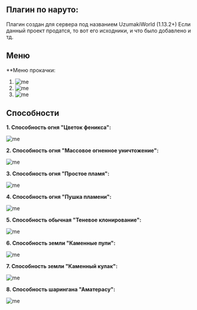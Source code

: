 ## Плагин по наруто:
Плагин создан для сервера под названием UzumakiWorld (1.13.2+)
Если данный проект продатся, то вот его исходники, и что было добавлено и тд.

## Меню

**Меню прокачки: 
1. ![me](https://github.com/see1234/naruto/blob/main/photos/photo1.png)
2. ![me](https://github.com/see1234/naruto/blob/main/photos/photo2.png)
3. ![me](https://github.com/see1234/naruto/blob/main/photos/photo3.png)

## Способности
**1. Способность огня "Цветок феникса":**

![me](https://github.com/see1234/naruto/blob/main/gifs/gif1.gif)

**2. Способность огня "Массовое огненное уничтожение":**

![me](https://github.com/see1234/naruto/blob/main/gifs/gif2.gif)

**3. Способность огня "Простое пламя":**

![me](https://github.com/see1234/naruto/blob/main/gifs/gif3.gif)

**4. Способность огня "Пушка пламени":**

![me](https://github.com/see1234/naruto/blob/main/gifs/gif4.gif)

**5. Способность обычная "Теневое клонирование":**

![me](https://github.com/see1234/naruto/blob/main/gifs/gif5.gif)

**6. Способность земли "Каменные пули":**

![me](https://github.com/see1234/naruto/blob/main/gifs/gif6.gif)

**7. Способность земли "Каменный кулак":**

![me](https://github.com/see1234/naruto/blob/main/gifs/gif7.gif)

**8. Способность шарингана "Аматерасу":**

![me](https://github.com/see1234/naruto/blob/main/gifs/gif8.gif)
